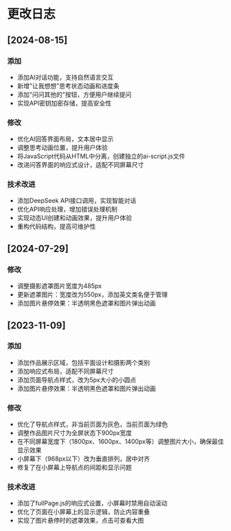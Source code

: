 # 更改日志

## [2024-08-15]

### 添加
- 添加AI对话功能，支持自然语言交互
- 新增"让我想想"思考状态动画和进度条
- 添加"问问其他的"按钮，方便用户继续提问
- 实现API密钥加密存储，提高安全性

### 修改
- 优化AI回答界面布局，文本居中显示
- 调整思考动画位置，提升用户体验
- 将JavaScript代码从HTML中分离，创建独立的ai-script.js文件
- 改进问答界面的响应式设计，适配不同屏幕尺寸

### 技术改进
- 添加DeepSeek API接口调用，实现智能对话
- 优化API响应处理，增加错误处理机制
- 实现动态UI创建和动画效果，提升用户体验
- 重构代码结构，提高可维护性

## [2024-07-29]

### 修改
- 调整摄影遮罩图片宽度为485px
- 更新遮罩图片：宽度改为550px，添加英文类名便于管理
- 添加图片悬停效果：半透明黑色遮罩和图片弹出动画

## [2023-11-09]

### 添加
- 添加作品展示区域，包括平面设计和摄影两个类别
- 添加响应式布局，适配不同屏幕尺寸
- 添加页面导航点样式，改为5px大小的小圆点
- 添加图片悬停效果：半透明黑色遮罩和图片弹出动画

### 修改
- 优化了导航点样式，非当前页面为灰色，当前页面为绿色
- 调整作品图片尺寸为全屏状态下900px宽度
- 在不同屏幕宽度下（1800px、1600px、1400px等）调整图片大小，确保最佳显示效果
- 小屏幕下（968px以下）改为垂直排列，居中对齐
- 修复了在小屏幕上导航点的间距和显示问题

### 技术改进
- 添加了fullPage.js的响应式设置，小屏幕时禁用自动滚动
- 优化了页面在小屏幕上的显示逻辑，防止内容重叠
- 实现了图片悬停时的遮罩效果，点击可查看大图 